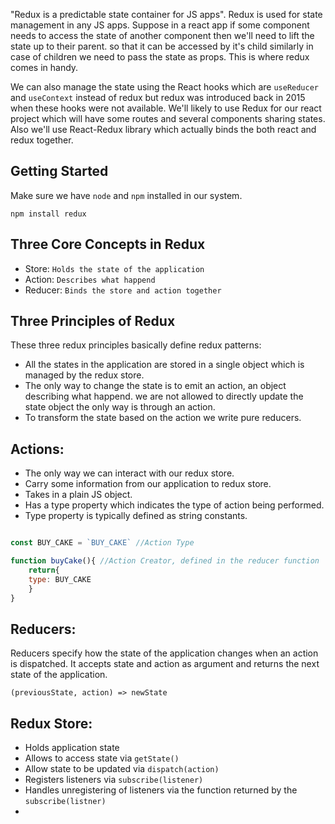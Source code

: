 "Redux is a predictable state container for JS apps". Redux is used for state management in any JS apps. Suppose in a react app if some component needs to access the state of another component then we'll need to lift the state up to their parent. so that it can be accessed by it's child similarly in case of children we need to pass the state as props. This is where redux comes in handy.

We can also manage the state using the React hooks which are `useReducer` and `useContext` instead of redux but redux was introduced back in 2015 when these hooks were not available. We'll likely to use Redux for our react project which will have some routes and several components sharing states. Also we'll use React-Redux library which actually binds the both react and redux together.

## Getting Started
Make sure we have `node` and `npm` installed in our system.

```node
npm install redux
```

## Three Core Concepts in Redux

- Store: `Holds the state of the application`
- Action: `Describes what happend`
- Reducer: `Binds the store and action together`

## Three Principles of Redux
These three redux principles basically define redux patterns:

- All the states in the application are stored in a single object which is managed by the redux store.
- The only way to change the state is to emit an action, an object describing what happend. we are not allowed to directly update the state object the only way is through an action.
- To transform the state based on the action we write pure reducers.

## Actions:

- The only way we can interact with our redux store.
- Carry some information from our application to redux store.
- Takes in a plain JS object.
- Has a type property which indicates the type of action being performed.
- Type property is typically defined as string constants.


```js

const BUY_CAKE = `BUY_CAKE` //Action Type

function buyCake(){ //Action Creator, defined in the reducer function
	return{
	type: BUY_CAKE
	}
}

```

## Reducers:

Reducers specify how the state of the application changes when an action is dispatched. It accepts state and action as argument and returns the next state of the application.

	(previousState, action) => newState

## Redux Store:
- Holds application state
- Allows to access state via `getState()`
- Allow state to be updated via `dispatch(action)`
- Registers listeners via `subscribe(listener)`
- Handles unregistering of listeners via the function returned by the `subscribe(listner)`
- 
